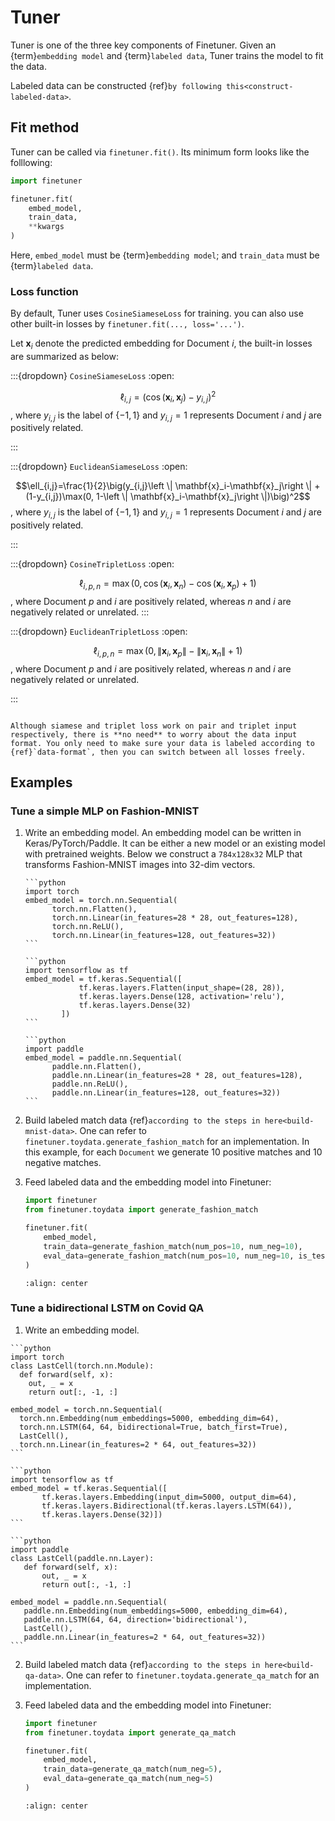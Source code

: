 # Tuner

Tuner is one of the three key components of Finetuner. Given an {term}`embedding model` and {term}`labeled data`, Tuner
trains the model to fit the data.

Labeled data can be constructed {ref}`by following this<construct-labeled-data>`.

## Fit method

Tuner can be called via `finetuner.fit()`. Its minimum form looks like the folllowing:

```python
import finetuner

finetuner.fit(
    embed_model,
    train_data,
    **kwargs   
)
```


Here, `embed_model` must be {term}`embedding model`; and `train_data` must be {term}`labeled data`.

### Loss function

By default, Tuner uses `CosineSiameseLoss` for training. you can also use other built-in losses by `finetuner.fit(..., loss='...')`.

Let $\mathbf{x}_i$ denote the predicted embedding for Document $i$, the built-in losses are summarized as below:

:::{dropdown} `CosineSiameseLoss`
:open:


$$\ell_{i,j} = \big(\cos(\mathbf{x}_i, \mathbf{x}_j) - y_{i,j}\big)^2$$, where $y_{i,j}$ is the label of $\{-1, 1\}$ and $y_{i,j}=1$ represents Document $i$ and $j$ are positively related.

:::
 
:::{dropdown} `EuclideanSiameseLoss`
:open:

$$\ell_{i,j}=\frac{1}{2}\big(y_{i,j}\left \|  \mathbf{x}_i-\mathbf{x}_j\right \| + (1-y_{i,j})\max(0, 1-\left \|  \mathbf{x}_i-\mathbf{x}_j\right \|)\big)^2$$, where $y_{i,j}$ is the label of $\{-1, 1\}$ and $y_{i,j}=1$ represents Document $i$ and $j$ are positively related.

:::

:::{dropdown} `CosineTripletLoss`
:open:

$$\ell_{i, p, n}=\max(0, \cos(\mathbf{x}_i, \mathbf{x}_n)-\cos(\mathbf{x}_i, \mathbf{x}_p)+1)$$, where Document $p$ and $i$ are positively related, whereas $n$ and $i$ are negatively related or unrelated. 
:::

:::{dropdown} `EuclideanTripletLoss`
:open:

$$\ell_{i, p, n}=\max(0, \left \|\mathbf{x}_i, \mathbf{x}_p \right \|-\left \|\mathbf{x}_i, \mathbf{x}_n \right \|+1)$$, where Document $p$ and $i$ are positively related, whereas $n$ and $i$ are negatively related or unrelated. 

:::

```{tip}

Although siamese and triplet loss work on pair and triplet input respectively, there is **no need** to worry about the data input format. You only need to make sure your data is labeled according to {ref}`data-format`, then you can switch between all losses freely.

```

## Examples

### Tune a simple MLP on Fashion-MNIST

1. Write an embedding model. An embedding model can be written in Keras/PyTorch/Paddle. It can be either a new model or
   an existing model with pretrained weights. Below we construct a `784x128x32` MLP that transforms Fashion-MNIST images
   into 32-dim vectors.

    ````{tab} PyTorch
    ```python
    import torch
    embed_model = torch.nn.Sequential(
          torch.nn.Flatten(),
          torch.nn.Linear(in_features=28 * 28, out_features=128),
          torch.nn.ReLU(),
          torch.nn.Linear(in_features=128, out_features=32))
    ```
   
    ````
    ````{tab} Keras
    ```python
    import tensorflow as tf
    embed_model = tf.keras.Sequential([
                tf.keras.layers.Flatten(input_shape=(28, 28)),
                tf.keras.layers.Dense(128, activation='relu'),
                tf.keras.layers.Dense(32)
            ])
    ```
    ````
    ````{tab} Paddle
    ```python
    import paddle
    embed_model = paddle.nn.Sequential(
          paddle.nn.Flatten(),
          paddle.nn.Linear(in_features=28 * 28, out_features=128),
          paddle.nn.ReLU(),
          paddle.nn.Linear(in_features=128, out_features=32))
    ```
   
    ````

2. Build labeled match data {ref}`according to the steps in here<build-mnist-data>`. One can refer
   to `finetuner.toydata.generate_fashion_match` for an implementation. In this example, for each `Document` we generate 10 positive matches and 10 negative matches.

3. Feed labeled data and the embedding model into Finetuner:
    ```python
    import finetuner
    from finetuner.toydata import generate_fashion_match

    finetuner.fit(
        embed_model,
        train_data=generate_fashion_match(num_pos=10, num_neg=10),
        eval_data=generate_fashion_match(num_pos=10, num_neg=10, is_testset=True)
    )
    ```


   ```{figure} mlp.png
   :align: center
   ```

### Tune a bidirectional LSTM on Covid QA

1. Write an embedding model.

  ````{tab} PyTorch
  ```python
  import torch
  class LastCell(torch.nn.Module):
    def forward(self, x):
      out, _ = x
      return out[:, -1, :]

  embed_model = torch.nn.Sequential(
    torch.nn.Embedding(num_embeddings=5000, embedding_dim=64),
    torch.nn.LSTM(64, 64, bidirectional=True, batch_first=True),
    LastCell(),
    torch.nn.Linear(in_features=2 * 64, out_features=32))
  ```
  ````

  ````{tab} Keras
  ```python
  import tensorflow as tf
  embed_model = tf.keras.Sequential([
         tf.keras.layers.Embedding(input_dim=5000, output_dim=64),
         tf.keras.layers.Bidirectional(tf.keras.layers.LSTM(64)),
         tf.keras.layers.Dense(32)])
  ```
  ````

  ````{tab} Paddle
  ```python
  import paddle
  class LastCell(paddle.nn.Layer):
     def forward(self, x):
         out, _ = x
         return out[:, -1, :]

  embed_model = paddle.nn.Sequential(
     paddle.nn.Embedding(num_embeddings=5000, embedding_dim=64),
     paddle.nn.LSTM(64, 64, direction='bidirectional'),
     LastCell(),
     paddle.nn.Linear(in_features=2 * 64, out_features=32))
  ```
  ````

2. Build labeled match data {ref}`according to the steps in here<build-qa-data>`. One can refer
   to `finetuner.toydata.generate_qa_match` for an implementation.

3. Feed labeled data and the embedding model into Finetuner:

    ```python
    import finetuner
    from finetuner.toydata import generate_qa_match

    finetuner.fit(
        embed_model,
        train_data=generate_qa_match(num_neg=5),
        eval_data=generate_qa_match(num_neg=5)
    )
    ```

   ```{figure} lstm.png
   :align: center
   ```


